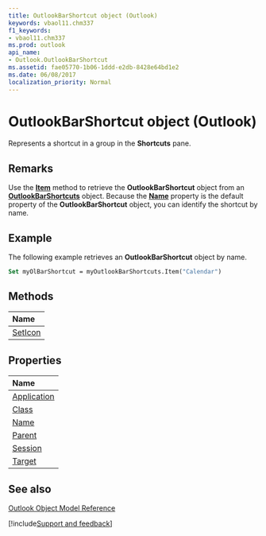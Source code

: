 ```yaml
---
title: OutlookBarShortcut object (Outlook)
keywords: vbaol11.chm337
f1_keywords:
- vbaol11.chm337
ms.prod: outlook
api_name:
- Outlook.OutlookBarShortcut
ms.assetid: fae05770-1b06-1ddd-e2db-8428e64bd1e2
ms.date: 06/08/2017
localization_priority: Normal
---
```



# OutlookBarShortcut object (Outlook)

Represents a shortcut in a group in the  **Shortcuts** pane.


## Remarks

Use the  **[Item](Outlook.OutlookBarShortcuts.Item.md)** method to retrieve the **OutlookBarShortcut** object from an **[OutlookBarShortcuts](Outlook.OutlookBarShortcuts.md)** object. Because the **[Name](Outlook.OutlookBarShortcut.Name.md)** property is the default property of the **OutlookBarShortcut** object, you can identify the shortcut by name.


## Example

The following example retrieves an **OutlookBarShortcut** object by name.


```vb
Set myOlBarShortcut = myOutlookBarShortcuts.Item("Calendar")
```


## Methods



|Name|
|:-----|
|[SetIcon](Outlook.OutlookBarShortcut.SetIcon.md)|

## Properties



|Name|
|:-----|
|[Application](Outlook.OutlookBarShortcut.Application.md)|
|[Class](Outlook.OutlookBarShortcut.Class.md)|
|[Name](Outlook.OutlookBarShortcut.Name.md)|
|[Parent](Outlook.OutlookBarShortcut.Parent.md)|
|[Session](Outlook.OutlookBarShortcut.Session.md)|
|[Target](Outlook.OutlookBarShortcut.Target.md)|

## See also


[Outlook Object Model Reference](overview/Outlook/object-model.md)

[!include[Support and feedback](~/includes/feedback-boilerplate.md)]